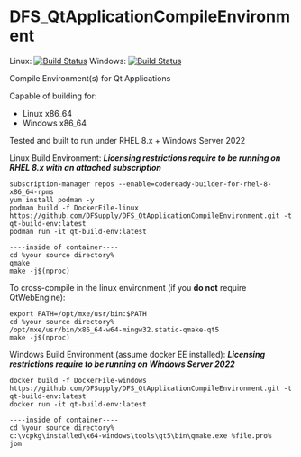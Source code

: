 # DFS_QtApplicationCompileEnvironment
Linux: [![Build Status](https://dev.azure.com/dfsupplyinc/Azure%20Pipelines%20GitHub/_apis/build/status/DFSupply.DFS_QtApplicationCompileEnvironment?branchName=main&jobName=Build%20Linux%20Container)](https://dev.azure.com/dfsupplyinc/Azure%20Pipelines%20GitHub/_build/latest?definitionId=1&branchName=main)
Windows: [![Build Status](https://dev.azure.com/dfsupplyinc/Azure%20Pipelines%20GitHub/_apis/build/status/DFSupply.DFS_QtApplicationCompileEnvironment?branchName=main&jobName=Build%20Windows%20Container)](https://dev.azure.com/dfsupplyinc/Azure%20Pipelines%20GitHub/_build/latest?definitionId=1&branchName=main)

Compile Environment(s) for Qt Applications

Capable of building for:
 - Linux x86_64
 - Windows x86_64

Tested and built to run under RHEL 8.x + Windows Server 2022

Linux Build Environment:
***Licensing restrictions require to be running on RHEL 8.x with an attached subscription***
```
subscription-manager repos --enable=codeready-builder-for-rhel-8-x86_64-rpms
yum install podman -y
podman build -f DockerFile-linux https://github.com/DFSupply/DFS_QtApplicationCompileEnvironment.git -t qt-build-env:latest
podman run -it qt-build-env:latest

----inside of container----
cd %your source directory%
qmake
make -j$(nproc)
```

To cross-compile in the linux environment (if you **do not** require QtWebEngine):
```
export PATH=/opt/mxe/usr/bin:$PATH
cd %your source directory%
/opt/mxe/usr/bin/x86_64-w64-mingw32.static-qmake-qt5
make -j$(nproc)
```

Windows Build Environment (assume docker EE installed):
***Licensing restrictions require to be running on Windows Server 2022***
```
docker build -f DockerFile-windows https://github.com/DFSupply/DFS_QtApplicationCompileEnvironment.git -t qt-build-env:latest
docker run -it qt-build-env:latest

----inside of container----
cd %your source directory%
c:\vcpkg\installed\x64-windows\tools\qt5\bin\qmake.exe %file.pro%
jom
```